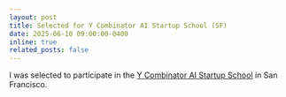 ```yaml
---
layout: post
title: Selected for Y Combinator AI Startup School (SF)
date: 2025-06-10 09:00:00-0400
inline: true
related_posts: false
---
```


I was selected to participate in the [Y Combinator AI Startup School](https://events.ycombinator.com/ai-sus) in San Francisco.

